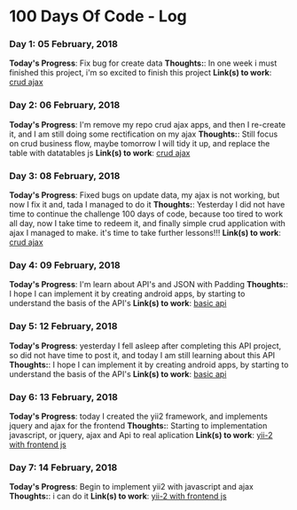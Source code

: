 # 100 Days Of Code - Log
### Day 1: 05 February, 2018

**Today's Progress**: Fix bug for create data
**Thoughts:**: In one week i must finished this project, i'm so excited to finish this project
**Link(s) to work**: [crud ajax](https://github.com/wlnoor/crud-ajax.git)

### Day 2: 06 February, 2018

**Today's Progress**: I'm remove my repo crud ajax apps, and then I re-create it, and I am still doing some rectification on my ajax
**Thoughts:**: Still focus on crud business flow, maybe tomorrow I will tidy it up, and replace the table with datatables js
**Link(s) to work**: [crud ajax](https://github.com/wlnoor/crud-ajax.git)

### Day 3: 08 February, 2018

**Today's Progress**: Fixed bugs on update data, my ajax is not working, but now I fix it and, tada I managed to do it
**Thoughts:**: Yesterday I did not have time to continue the challenge 100 days of code, because too tired to work all day, now I take time to redeem it, and finally simple crud application with ajax I managed to make. it's time to take further lessons!!!
**Link(s) to work**: [crud ajax](https://github.com/wlnoor/crud-ajax.git)

### Day 4: 09 February, 2018

**Today's Progress**: I'm learn about API's and JSON with Padding
**Thoughts:**: I hope I can implement it by creating android apps, by starting to understand the basis of the API's
**Link(s) to work**: [basic api](https://github.com/wlnoor/basic-api.git)

### Day 5: 12 February, 2018

**Today's Progress**: yesterday I fell asleep after completing this API project, so did not have time to post it, and today I am still learning about this API
**Thoughts:**: I hope I can implement it by creating android apps, by starting to understand the basis of the API's
**Link(s) to work**: [basic api](https://github.com/wlnoor/basic-api.git)

### Day 6: 13 February, 2018

**Today's Progress**: today I created the yii2 framework, and implements jquery and ajax for the frontend
**Thoughts:**: Starting to implementation javascript, or jquery, ajax and Api to real aplication
**Link(s) to work**: [yii-2 with frontend js](https://github.com/wlnoor/yii-ajax.git)


### Day 7: 14 February, 2018

**Today's Progress**: Begin to implement yii2 with javascript and ajax
**Thoughts:**: i can do it
**Link(s) to work**: [yii-2 with frontend js](https://github.com/wlnoor/yii-ajax.git)